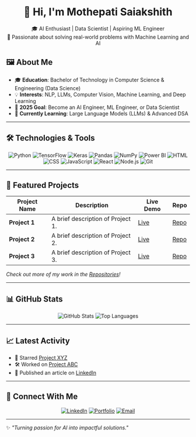 <h1 align="center">🌟 Hi, I'm Mothepati Saiakshith  </h1>
<p align="center">
  🎓 AI Enthusiast | Data Scientist | Aspiring ML Engineer <br>
  🚀 Passionate about solving real-world problems with Machine Learning and AI
</p>



## 🖼️ About Me  
- 🎓 **Education**: Bachelor of Technology in Computer Science & Engineering (Data Science)  
- 💡 **Interests**: NLP, LLMs, Computer Vision, Machine Learning, and Deep Learning  
- 🎯 **2025 Goal**: Become an AI Engineer, ML Engineer, or Data Scientist  
- 🌱 **Currently Learning**: Large Language Models (LLMs) & Advanced DSA  

---

## 🛠️ Technologies & Tools  
<p align="center">
  <img src="https://img.shields.io/badge/Python-3776AB?style=for-the-badge&logo=python&logoColor=white" alt="Python">
  <img src="https://img.shields.io/badge/TensorFlow-FF6F00?style=for-the-badge&logo=tensorflow&logoColor=white" alt="TensorFlow">
  <img src="https://img.shields.io/badge/Keras-D00000?style=for-the-badge&logo=keras&logoColor=white" alt="Keras">
  <img src="https://img.shields.io/badge/Pandas-150458?style=for-the-badge&logo=pandas&logoColor=white" alt="Pandas">
  <img src="https://img.shields.io/badge/NumPy-013243?style=for-the-badge&logo=numpy&logoColor=white" alt="NumPy">
  <img src="https://img.shields.io/badge/Power%20BI-F2C811?style=for-the-badge&logo=powerbi&logoColor=black" alt="Power BI">
  <img src="https://img.shields.io/badge/HTML5-E34F26?style=for-the-badge&logo=html5&logoColor=white" alt="HTML">
  <img src="https://img.shields.io/badge/CSS3-1572B6?style=for-the-badge&logo=css3&logoColor=white" alt="CSS">
  <img src="https://img.shields.io/badge/JavaScript-F7DF1E?style=for-the-badge&logo=javascript&logoColor=black" alt="JavaScript">
  <img src="https://img.shields.io/badge/React-61DAFB?style=for-the-badge&logo=react&logoColor=black" alt="React">
  <img src="https://img.shields.io/badge/Node.js-339933?style=for-the-badge&logo=nodedotjs&logoColor=white" alt="Node.js">
  <img src="https://img.shields.io/badge/Git-F05032?style=for-the-badge&logo=git&logoColor=white" alt="Git">
</p>

---

## 📂 Featured Projects  
| Project Name      | Description                                | Live Demo                                | Repo                                 |
|-------------------|--------------------------------------------|------------------------------------------|--------------------------------------|
| **Project 1**     | A brief description of Project 1.          | [Live](https://your-live-demo-link.com) | [Repo](https://github.com/username/project1) |
| **Project 2**     | A brief description of Project 2.          | [Live](https://your-live-demo-link.com) | [Repo](https://github.com/username/project2) |
| **Project 3**     | A brief description of Project 3.          | [Live](https://your-live-demo-link.com) | [Repo](https://github.com/username/project3) |

_Check out more of my work in the [Repositories](https://github.com/your-username?tab=repositories)!_

---

## 📊 GitHub Stats  
<p align="center">
  <img src="https://github-readme-stats.vercel.app/api?username=Saiakshith63&show_icons=true&theme=radical" alt="GitHub Stats" />
  <img src="https://github-readme-stats.vercel.app/api/top-langs/?username=Saiakshith63&layout=compact&theme=radical" alt="Top Languages" />
</p>

---

## 📈 Latest Activity  
<!-- Add a GitHub action to automatically update this -->
- 🌟 Starred [Project XYZ](https://github.com/example/projectxyz)  
- 🛠️ Worked on [Project ABC](https://github.com/example/projectabc)  
- 📝 Published an article on [LinkedIn](https://www.linkedin.com/in/your-profile)

---

## 🤝 Connect With Me  
<p align="center">
  <a href="https://linkedin.com/in/your-linkedin-profile"><img src="https://img.shields.io/badge/LinkedIn-0A66C2?style=for-the-badge&logo=linkedin&logoColor=white" alt="LinkedIn"></a>
  <a href="https://your-portfolio-link.com"><img src="https://img.shields.io/badge/Portfolio-12100E?style=for-the-badge&logo=github&logoColor=white" alt="Portfolio"></a>
  <a href="mailto:your-email@example.com"><img src="https://img.shields.io/badge/Email-EA4335?style=for-the-badge&logo=gmail&logoColor=white" alt="Email"></a>
</p>

---

✨ _"Turning passion for AI into impactful solutions."_  
